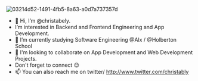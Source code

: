 ![03214d52-1491-4fb5-8a63-a0d7a737357d](https://github.com/christabely/christabely/assets/129256391/03fd661b-9c72-43a7-8e3d-6340a676039e)
- 👋 Hi, I’m @christabely.
- I’m interested in Backend and Frontend Engineering and App Development.
- 🌱 I’m currently studying Software Engineering @Alx / @Holberton School
- 💞️ I'm looking to collaborate on App Development and Web Development Projects.
- Don't forget to connect 😉
- 📫 You can also reach me on twitter/ http://www.twitter.com/christably

<!---
christabely/christabely is a ✨ special ✨ repository because its `README.md` (this file) appears on your GitHub profile.
You can click the Preview link to take a look at your changes.
--->
